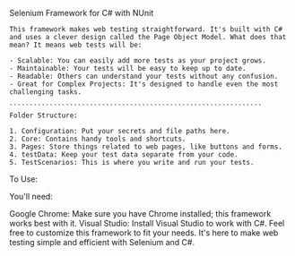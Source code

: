 Selenium Framework for C# with NUnit
`````````````````````````````````````````````````````````````````````
This framework makes web testing straightforward. It's built with C# and uses a clever design called the Page Object Model. What does that mean? It means web tests will be:

- Scalable: You can easily add more tests as your project grows.
- Maintainable: Your tests will be easy to keep up to date.
- Readable: Others can understand your tests without any confusion.
- Great for Complex Projects: It's designed to handle even the most challenging tasks.

```````````````````````````````````````````````````````````````
Folder Structure:

1. Configuration: Put your secrets and file paths here.
2. Core: Contains handy tools and shortcuts.
3. Pages: Store things related to web pages, like buttons and forms.
4. testData: Keep your test data separate from your code.
5. TestScenarios: This is where you write and run your tests.

`````````````````````````````````````````````````````````````````````
To Use:

You'll need:

Google Chrome: Make sure you have Chrome installed; this framework works best with it.
Visual Studio: Install Visual Studio to work with C#.
Feel free to customize this framework to fit your needs. It's here to make web testing simple and efficient with Selenium and C#. 


